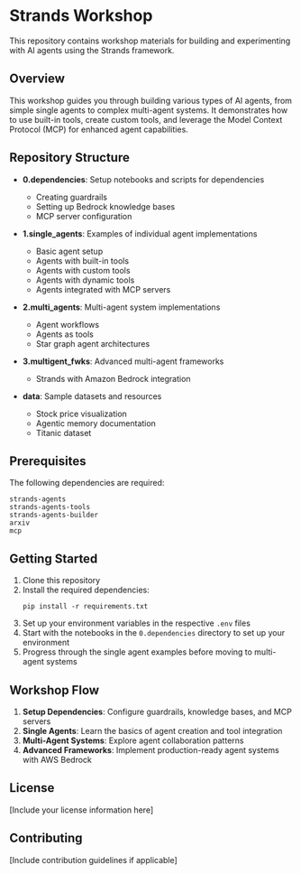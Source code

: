 # Strands Workshop

This repository contains workshop materials for building and experimenting with AI agents using the Strands framework.

## Overview

This workshop guides you through building various types of AI agents, from simple single agents to complex multi-agent systems. It demonstrates how to use built-in tools, create custom tools, and leverage the Model Context Protocol (MCP) for enhanced agent capabilities.

## Repository Structure

- **0.dependencies**: Setup notebooks and scripts for dependencies
  - Creating guardrails
  - Setting up Bedrock knowledge bases
  - MCP server configuration

- **1.single_agents**: Examples of individual agent implementations
  - Basic agent setup
  - Agents with built-in tools
  - Agents with custom tools
  - Agents with dynamic tools
  - Agents integrated with MCP servers

- **2.multi_agents**: Multi-agent system implementations
  - Agent workflows
  - Agents as tools
  - Star graph agent architectures

- **3.multigent_fwks**: Advanced multi-agent frameworks
  - Strands with Amazon Bedrock integration

- **data**: Sample datasets and resources
  - Stock price visualization
  - Agentic memory documentation
  - Titanic dataset

## Prerequisites

The following dependencies are required:
```
strands-agents
strands-agents-tools
strands-agents-builder
arxiv
mcp
```

## Getting Started

1. Clone this repository
2. Install the required dependencies:
   ```
   pip install -r requirements.txt
   ```
3. Set up your environment variables in the respective `.env` files
4. Start with the notebooks in the `0.dependencies` directory to set up your environment
5. Progress through the single agent examples before moving to multi-agent systems

## Workshop Flow

1. **Setup Dependencies**: Configure guardrails, knowledge bases, and MCP servers
2. **Single Agents**: Learn the basics of agent creation and tool integration
3. **Multi-Agent Systems**: Explore agent collaboration patterns
4. **Advanced Frameworks**: Implement production-ready agent systems with AWS Bedrock

## License

[Include your license information here]

## Contributing

[Include contribution guidelines if applicable]

